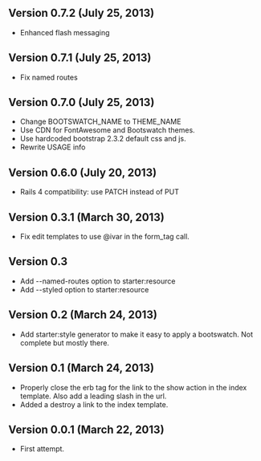 ## Version 0.7.2 (July 25, 2013)
* Enhanced flash messaging

## Version 0.7.1 (July 25, 2013)
* Fix named routes

## Version 0.7.0  (July 25, 2013) ##
* Change BOOTSWATCH_NAME to THEME_NAME
* Use CDN for FontAwesome and Bootswatch themes.
* Use hardcoded bootstrap 2.3.2 default css and js.
* Rewrite USAGE info

## Version 0.6.0  (July 20, 2013) ##
* Rails 4 compatibility: use PATCH instead of PUT

## Version 0.3.1  (March 30, 2013) ##

* Fix edit templates to use @ivar in the form_tag call.

## Version 0.3 ##

* Add --named-routes option to starter:resource
* Add --styled option to starter:resource

## Version 0.2 (March 24, 2013) ##

* Add starter:style generator to make it easy to apply a bootswatch.  Not complete but mostly there.

## Version 0.1 (March 24, 2013) ##

* Properly close the erb tag for the link to the show action in the index template.  Also add a leading slash in the url.
* Added a destroy a link to the index template.

## Version 0.0.1 (March 22, 2013) ##

* First attempt.
